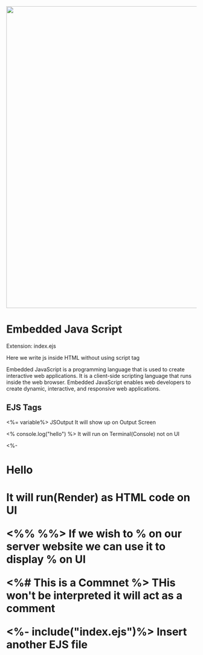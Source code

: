 <img src="https://cdn.hashnode.com/res/hashnode/image/upload/v1669904581074/eiOU4pInF.png?w=1600&h=840&fit=crop&crop=entropy&auto=compress,format&format=webp" width ="800px">
<h1>Embedded Java Script</h1>

<p>Extension: index.ejs</p>
<p>Here we write js inside HTML without using script tag </p>
<p>Embedded JavaScript is a programming language that is used to create interactive web applications. It is a client-side scripting language that runs inside the web browser. Embedded JavaScript enables web developers to create dynamic, interactive, and responsive web applications.</p>
<h2>EJS Tags</h2>
<p><%= variable%>                                                                  JSOutput It will show up on Output Screen</p>
<p><% console.log("hello") %>                                                      It will run on Terminal(Console) not on UI     </p>
<p><%- <h1>Hello <h1>                                                              It will run(Render) as HTML code on UI</p>
<p><%% %%>                                                                           If we wish to % on our server website we can use it to display % on UI</p>
<p> <%# This is a Commnet %>                                                          THis won't be interpreted it will act as a comment                </p>
<p><%- include("index.ejs")%>                                                        Insert another EJS file</p>
